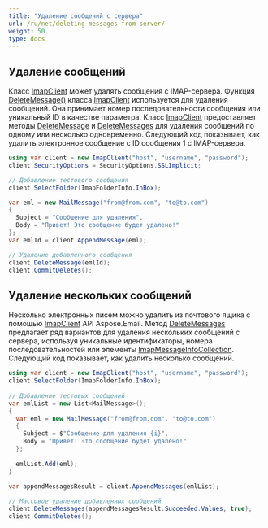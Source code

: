 ```yaml
---
title: "Удаление сообщений с сервера"
url: /ru/net/deleting-messages-from-server/
weight: 50
type: docs
---
```



## **Удаление сообщений**

Класс [ImapClient](https://reference.aspose.com/email/net/aspose.email.clients.imap/imapclient/) может удалять сообщения с IMAP-сервера. Функция [DeleteMessage()](https://reference.aspose.com/email/net/aspose.email.clients.imap/imapclient/deletemessage/#deletemessage/) класса [ImapClient](https://reference.aspose.com/email/net/aspose.email.clients.imap/imapclient/) используется для удаления сообщений. Она принимает номер последовательности сообщения или уникальный ID в качестве параметра. Класс [ImapClient](https://reference.aspose.com/email/net/aspose.email.clients.imap/imapclient/) предоставляет методы [DeleteMessage](https://reference.aspose.com/email/net/aspose.email.clients.imap/imapclient/deletemessage/#deletemessage/) и [DeleteMessages](https://reference.aspose.com/email/net/aspose.email.clients.imap/imapclient/deletemessages/#deletemessages/) для удаления сообщений по одному или несколько одновременно. Следующий код показывает, как удалить электронное сообщение с ID сообщения 1 с IMAP-сервера.

```csharp
using var client = new ImapClient("host", "username", "password");
client.SecurityOptions = SecurityOptions.SSLImplicit;

// Добавление тестового сообщения
client.SelectFolder(ImapFolderInfo.InBox);

var eml = new MailMessage("from@from.com", "to@to.com")
{
  Subject = "Сообщение для удаления",
  Body = "Привет! Это сообщение будет удалено!"
};
var emlId = client.AppendMessage(eml);

// Удаление добавленного сообщения
client.DeleteMessage(emlId);
client.CommitDeletes();
```

## **Удаление нескольких сообщений**

Несколько электронных писем можно удалить из почтового ящика с помощью [ImapClient](https://reference.aspose.com/email/net/aspose.email.clients.imap/imapclient/) API Aspose.Email. Метод [DeleteMessages](https://reference.aspose.com/email/net/aspose.email.clients.imap/imapclient/deletemessages/#deletemessages/) предлагает ряд вариантов для удаления нескольких сообщений с сервера, используя уникальные идентификаторы, номера последовательностей или элементы [ImapMessageInfoCollection](https://reference.aspose.com/email/net/aspose.email.clients.imap/imapmessageinfocollection/). Следующий код показывает, как удалить несколько сообщений.


```csharp
using var client = new ImapClient("host", "username", "password");
client.SelectFolder(ImapFolderInfo.InBox);
            
// Добавление тестовых сообщений
var emlList = new List<MailMessage>();
{
  var eml = new MailMessage("from@from.com", "to@to.com")
  {
    Subject = $"Сообщение для удаления {i}",
    Body = "Привет! Это сообщение будет удалено!"
  };
                
  emlList.Add(eml);
}

var appendMessagesResult = client.AppendMessages(emlList);
            
// Массовое удаление добавленных сообщений
client.DeleteMessages(appendMessagesResult.Succeeded.Values, true);
client.CommitDeletes();
```